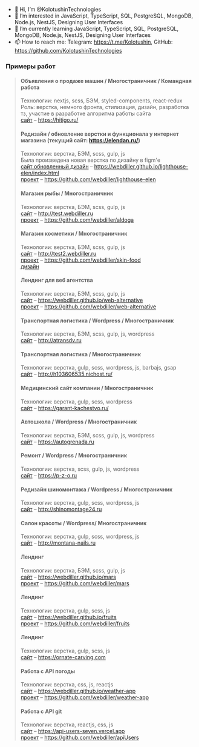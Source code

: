 - 👋 Hi, I’m @KolotushinTechnologies
- 👀 I’m interested in JavaScript, TypeScript, SQL, PostgreSQL, MongoDB, Node.js, NestJS, Designing User Interfaces
- 🌱 I’m currently learning JavaScript, TypeScript, SQL, PostgreSQL, MongoDB, Node.js, NestJS, Designing User Interfaces
- 📫 How to reach me: Telegram: https://t.me/Kolotushin, GitHub: https://github.com/KolotushinTechnologies

<!---
KolotushinTechnologies/KolotushinTechnologies is a ✨ special ✨ repository because its `README.md` (this file) appears on your GitHub profile.
You can click the Preview link to take a look at your changes.
--->

### Примеры работ
>#### Объявления о продаже машин / Многостраничник / Командная работа    
>Технологии: nextjs, scss, БЭМ, styled-components, react-redux           
>Роль: верстка, немного фронта, стилизация, дизайн, разработка тз, участие в разработке алгоритма работы сайта   
>[сайт](https://hitigo.ru/) – https://hitigo.ru/       
>
>
>#### Редизайн / обновление верстки и функционала у интернет магазина (текущий сайт: https://elendan.ru/)    
>Технологии: верстка, БЭМ, scss, gulp, js     
>Была произведена новая верстка по дизайну в figm'е   
>[сайт обновленный дизайн](https://webdiller.github.io/lighthouse-elen/index.html) – https://webdiller.github.io/lighthouse-elen/index.html  
>[проект](https://github.com/webdiller/lighthouse-elen) – https://github.com/webdiller/lighthouse-elen   
>
>
>#### Магазин рыбы / Многостраничник     
>Технологии: верстка, БЭМ, scss, gulp, js      
>[сайт](http://test.webdiller.ru/) – http://test.webdiller.ru      
>[проект](https://github.com/webdiller/aldoga) – https://github.com/webdiller/aldoga    
>
>
>#### Магазин косметики / Многостраничник      
>Технологии: верстка, БЭМ, scss, gulp, js      
>[сайт](http://test2.webdiller.ru/) – http://test2.webdiller.ru            
>[проект](https://github.com/webdiller/skin-food) – https://github.com/webdiller/skin-food     
>[дизайн](https://www.figma.com/file/hhoaSOt7zXh0kcnBrMIIzu/Skin-food?node-id=0%3A1&viewport=302%2C300%2C0.044329434633255005)   
>
>
>#### Лендинг для веб агентства   
>Технологии: верстка, БЭМ, scss, gulp, js      
>[сайт](https://webdiller.github.io/web-alternative/) – https://webdiller.github.io/web-alternative     
>[проект](https://github.com/webdiller/web-alternative) – https://github.com/webdiller/web-alternative      
>
>
>#### Транспортная логистика / Wordpress / Многостраничник  
>Технологии: верстка, БЭМ, scss, gulp, js, wordpress   
>[сайт](http://atransdv.ru/) – http://atransdv.ru     
>
>
>#### Транспортная логистика / Многостраничник  
>Технологии: верстка, gulp, scss, wordpress, js, barbajs, gsap             
>[сайт](http://h103606535.nichost.ru/) – http://h103606535.nichost.ru/    
>
>
>#### Медицинский сайт компании / Многостраничник   
>Технологии: верстка, gulp, scss, wordpress           
>[сайт](https://garant-kachestvo.ru/) – https://garant-kachestvo.ru/    
>
>
>#### Автошкола / Wordpress / Многостраничник       
>Технологии: верстка, БЭМ, scss, gulp, js, wordpress       
>[сайт](http://autogrenada.ru/) – https://autogrenada.ru    
>
>
>#### Ремонт / Wordpress / Многостраничник   
>Технологии: верстка, scss, gulp, js, wordpress    
>[сайт](https://p-z-o.ru/remont-spectechniki) – https://p-z-o.ru    
>
>
>#### Редизайн шиномонтажа / Wordpress / Многостраничник
>Технологии: верстка, gulp, scss, wordpress, js      
>[сайт](http://shinomontage24.ru/) – http://shinomontage24.ru      
>
>
>#### Салон красоты / Wordpress/ Многостраничник    
>Технологии: верстка, gulp, scss, wordpress, js       
>[сайт](http://montana-nails.ru/) – http://montana-nails.ru                         
>
>
>#### Лендинг     
>Технологии: верстка, БЭМ, scss, gulp, js      
>[сайт](https://webdiller.github.io/mars/) – https://webdiller.github.io/mars      
>[проект](https://github.com/webdiller/mars) – https://github.com/webdiller/mars    
>
>
>#### Лендинг     
>Технологии: верстка, gulp, scss, js    
>[сайт](https://webdiller.github.io/fruits/) – https://webdiller.github.io/fruits    
>[проект](https://github.com/webdiller/fruits) – https://github.com/webdiller/fruits     
>
>
>#### Лендинг     
>Технологии: верстка, gulp, scss, js   
>[сайт](https://ornate-carving.com/) – https://ornate-carving.com    
>
>
>#### Работа с API погоды     
>Технологии: верстка, css, js, reactjs        
>[сайт](https://webdiller.github.io/weather-app/) – https://webdiller.github.io/weather-app    
>[проект](https://github.com/webdiller/weather-app) – https://github.com/webdiller/weather-app       
>
>
>#### Работа с API git   
>Технологии: верстка, reactjs, css, js   
>[сайт](https://api-users-seven.vercel.app/) – https://api-users-seven.vercel.app    
>[проект](https://github.com/webdiller/apiUsers) – https://github.com/webdiller/apiUsers    
